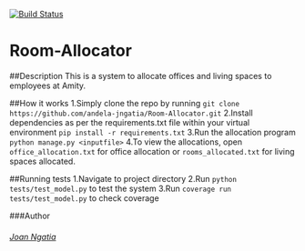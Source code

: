 [![Build Status](https://travis-ci.org/andela-jngatia/Room-Allocator.svg?branch=develop)](https://travis-ci.org/andela-jngatia/Room-Allocator)
# Room-Allocator

##Description
This is a system to allocate offices and living spaces to employees at Amity.

##How it works
1.Simply clone the repo by running 
	`git clone https://github.com/andela-jngatia/Room-Allocator.git`
2.Install dependencies as per the requirements.txt file within your virtual environment
	`pip install -r requirements.txt`
3.Run the allocation program
	`python manage.py <inputfile>`
4.To view the allocations, open `office_allocation.txt` for office allocation or `rooms_allocated.txt` for living spaces allocated.

##Running tests
1.Navigate to project directory
2.Run `python tests/test_model.py` to test the system
3.Run `coverage run tests/test_model.py` to check coverage

###Author
###### [Joan Ngatia](https://github.com/andela-jngatia)
